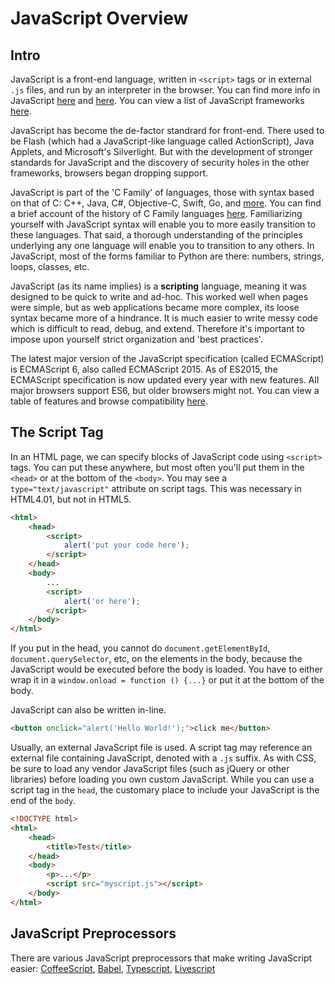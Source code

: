 
# JavaScript Overview

## Intro

JavaScript is a front-end language, written in `<script>` tags or in external `.js` files, and run by an interpreter in the browser. You can find more info in JavaScript [here](https://developer.mozilla.org/en-US/docs/Web/JavaScript/Guide) and [here](https://www.w3schools.com/js/default.asp). You can view a list of JavaScript frameworks [here](../../Libraries%20and%20Frameworks.md#javascript-frameworks).

JavaScript has become the de-factor standrard for front-end. There used to be Flash (which had a JavaScript-like language called ActionScript), Java Applets, and Microsoft's Silverlight. But with the development of stronger standards for JavaScript and the discovery of security holes in the other frameworks, browsers began dropping support.

JavaScript is part of the 'C Family' of languages, those with syntax based on that of C: C++, Java, C#, Objective-C, Swift, Go, and [more](https://en.wikipedia.org/wiki/List_of_C-family_programming_languages). You can find a brief account of the history of C Family languages [here](https://softwareengineering.stackexchange.com/questions/135544/why-are-several-popular-programming-languages-influenced-by-c). Familiarizing yourself with JavaScript syntax will enable you to more easily transition to these languages. That said, a thorough understanding of the principles underlying any one language will enable you to transition to any others. In JavaScript, most of the forms familiar to Python are there: numbers, strings, loops, classes, etc.

JavaScript (as its name implies) is a **scripting** language, meaning it was designed to be quick to write and ad-hoc. This worked well when pages were simple, but as web applications became more complex, its loose syntax became more of a hindrance. It is much easier to write messy code which is difficult to read, debug, and extend. Therefore it's important to impose upon yourself strict organization and 'best practices'.

The latest major version of the JavaScript specification (called ECMAScript) is ECMAScript 6, also called ECMAScript 2015. As of ES2015, the ECMAScript specification is now updated every year with new features. All major browsers support ES6, but older browsers might not. You can view a table of features and browse compatibility [here](https://kangax.github.io/compat-table/es6/).


## The Script Tag

In an HTML page, we can specify blocks of JavaScript code using `<script>` tags. You can put these anywhere, but most often you'll put them in the `<head>` or at the bottom of the `<body>`. You may see a `type="text/javascript"` attribute on script tags. This was necessary in HTML4.01, but not in HTML5.

```html
<html>
    <head>
        <script>
            alert('put your code here');
        </script>
    </head>
    <body>
        ...
        <script>
            alert('or here');
        </script>
    </body>
</html>
```

If you put in the head, you cannot do `document.getElementById`, `document.querySelector`, etc, on the elements in the body, because the JavaScript would be executed before the body is loaded. You have to either wrap it in a `window.onload = function () {...}` or put it at the bottom of the body.

JavaScript can also be written in-line.

```html
<button onclick="alert('Hello World!');">click me</button>
```

Usually, an external JavaScript file is used. A script tag may reference an external file containing JavaScript, denoted with a `.js` suffix. As with CSS, be sure to load any vendor JavaScript files (such as jQuery or other libraries) before loading you own custom JavaScript. While you can use a script tag in the `head`, the customary place to include your JavaScript is the end of the `body`.

```html
<!DOCTYPE html>
<html>
    <head>
        <title>Test</title>
    </head>
    <body>
        <p>...</p>
        <script src="myscript.js"></script>
    </body>
</html>
```

## JavaScript Preprocessors

There are various JavaScript preprocessors that make writing JavaScript easier: [CoffeeScript](http://coffeescript.org/), [Babel](https://babeljs.io/), [Typescript](https://www.typescriptlang.org/), [Livescript](http://livescript.net/)

